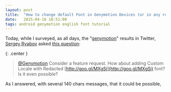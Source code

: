 ```yaml
---
layout: post
title:  "How to change default Font in Genymotion Devices (or in any rooted Android device)"
date:   2015-04-16 18:51:00
tags: android genymotion english font tutorial
---
```

Today, while I surveyed, as all days, the "[genymotion](https://twitter.com/search?f=realtime&q=genymotion&src=typd)" results in Twitter, [Sergey Ryabov](https://twitter.com/colriot) asked [this question](https://twitter.com/colriot/status/588645473164140544): 

{: .center }
> [@Genymotion](https://twitter.com/genymotion) Consider a feature request. How about adding Custom Locale with Redacted [http://goo.gl/MXgSj](http://goo.gl/MXgSj) font? Is it even possible?

As I answered,  with several 140 chars messages, that it could be possible, 
